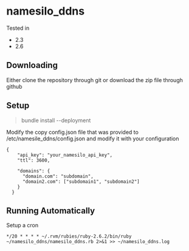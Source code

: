 # namesilo_ddns

Tested in
* 2.3
* 2.6

## Downloading
Either clone the repository through git or download the zip file through github

## Setup
> bundle install --deployment

Modify the copy config.json file that was provided to /etc/namesile_ddns/config.json and modify it
with your configuration


```
{
    "api_key": "your_namesilo_api_key",
    "ttl": 3600,
  
    "domains": {
      "domain.com": "subdomain",
      "domain2.com": ["subdomain1", "subdomain2"]
    }
  }
```


## Running Automatically
Setup a cron 

`*/20 * * * * ~/.rvm/rubies/ruby-2.6.2/bin/ruby ~/namesilo_ddns/namesilo_ddns.rb 2>&1 >> ~/namesilo_ddns.log`

